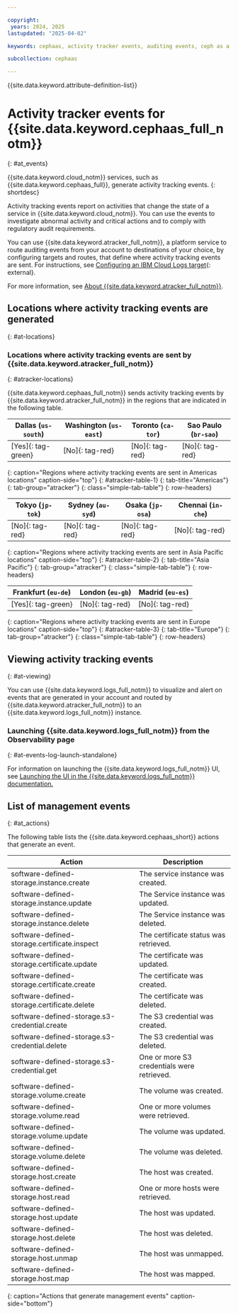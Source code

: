 ```yaml
---

copyright:
 years: 2024, 2025
lastupdated: "2025-04-02"

keywords: cephaas, activity tracker events, auditing events, ceph as a service

subcollection: cephaas

---
```


{{site.data.keyword.attribute-definition-list}}

# Activity tracker events for {{site.data.keyword.cephaas_full_notm}}
{: #at_events}

{{site.data.keyword.cloud_notm}} services, such as {{site.data.keyword.cephaas_full}}, generate activity tracking events.
{: shortdesc}

Activity tracking events report on activities that change the state of a service in {{site.data.keyword.cloud_notm}}. You can use the events to investigate abnormal activity and critical actions and to comply with regulatory audit requirements.

You can use {{site.data.keyword.atracker_full_notm}}, a platform service to route auditing events from your account to destinations of your choice, by configuring targets and routes, that define where activity tracking events are sent. For instructions, see [Configuring an IBM Cloud Logs target](/docs/atracker?topic=atracker-getting-started-target-cloud-logs){: external}.

For more information, see [About {{site.data.keyword.atracker_full_notm}}](/docs/atracker?topic=atracker-about).

## Locations where activity tracking events are generated
{: #at-locations}


### Locations where activity tracking events are sent by {{site.data.keyword.atracker_full_notm}}
{: #atracker-locations}

{{site.data.keyword.cephaas_full_notm}} sends activity tracking events by {{site.data.keyword.atracker_full_notm}} in the regions that are indicated in the following table.

| Dallas (`us-south`) | Washington (`us-east`)  | Toronto (`ca-tor`) | Sao Paulo (`br-sao`) |
|---------------------|-------------------------|-------------------|----------------------|
| [Yes]{: tag-green} | [No]{: tag-red} | [No]{: tag-red} | [No]{: tag-red} |
{: caption="Regions where activity tracking events are sent in Americas locations" caption-side="top"}
{: #atracker-table-1}
{: tab-title="Americas"}
{: tab-group="atracker"}
{: class="simple-tab-table"}
{: row-headers}

| Tokyo (`jp-tok`)    | Sydney (`au-syd`) |  Osaka (`jp-osa`) | Chennai (`in-che`) |
|---------------------|------------------|------------------|--------------------|
| [No]{: tag-red} | [No]{: tag-red} | [No]{: tag-red} | [No]{: tag-red} |
{: caption="Regions where activity tracking events are sent in Asia Pacific locations" caption-side="top"}
{: #atracker-table-2}
{: tab-title="Asia Pacific"}
{: tab-group="atracker"}
{: class="simple-tab-table"}
{: row-headers}

| Frankfurt (`eu-de`)  | London (`eu-gb`) | Madrid (`eu-es`) |
|---------------------------------------------------------------|---------------------|------------------|
| [Yes]{: tag-green} | [No]{: tag-red} | [No]{: tag-red} |
{: caption="Regions where activity tracking events are sent in Europe locations" caption-side="top"}
{: #atracker-table-3}
{: tab-title="Europe"}
{: tab-group="atracker"}
{: class="simple-tab-table"}
{: row-headers}



## Viewing activity tracking events
{: #at-viewing}

You can use {{site.data.keyword.logs_full_notm}} to visualize and alert on events that are generated in your account and routed by {{site.data.keyword.atracker_full_notm}} to an {{site.data.keyword.logs_full_notm}} instance.

### Launching {{site.data.keyword.logs_full_notm}} from the Observability page
{: #at-events-log-launch-standalone}

For information on launching the {{site.data.keyword.logs_full_notm}} UI, see [Launching the UI in the {{site.data.keyword.logs_full_notm}} documentation.](/docs/cloud-logs?topic=cloud-logs-instance-launch)



## List of management events
{: #at_actions}

The following table lists the {{site.data.keyword.cephaas_short}} actions that generate an event.

| Action             | Description      |
|--------------------|------------------|
| software-defined-storage.instance.create       | The service instance was created.   |
| software-defined-storage.instance.update       | The Service instance was updated. |
| software-defined-storage.instance.delete       | The Service instance was deleted.  |
| software-defined-storage.certificate.inspect   | The certificate status was retrieved. |
| software-defined-storage.certificate.update    | The certificate was updated. |
| software-defined-storage.certificate.create    | The certificate was created. |
| software-defined-storage.certificate.delete    | The certificate was deleted. |
| software-defined-storage.s3-credential.create  | The S3 credential was created. |
| software-defined-storage.s3-credential.delete  | The S3 credential was deleted. |
| software-defined-storage.s3-credential.get     | One or more S3 credentials were retrieved. |
| software-defined-storage.volume.create         | The volume was created. |
| software-defined-storage.volume.read           | One or more volumes were retrieved. |
| software-defined-storage.volume.update         | The volume was updated. |
| software-defined-storage.volume.delete         | The volume was deleted. |
| software-defined-storage.host.create           | The host was created. |
| software-defined-storage.host.read             | One or more hosts were retrieved. |
| software-defined-storage.host.update           | The host was updated. |
| software-defined-storage.host.delete           | The host was deleted. |
| software-defined-storage.host.unmap            | The host was unmapped. |
| software-defined-storage.host.map              | The host was mapped. |
{: caption="Actions that generate management events" caption-side="bottom"}

